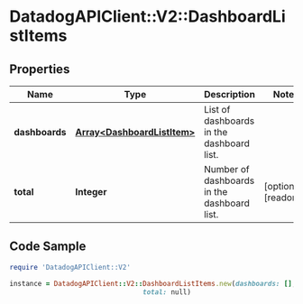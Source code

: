 # DatadogAPIClient::V2::DashboardListItems

## Properties

Name | Type | Description | Notes
------------ | ------------- | ------------- | -------------
**dashboards** | [**Array&lt;DashboardListItem&gt;**](DashboardListItem.md) | List of dashboards in the dashboard list. | 
**total** | **Integer** | Number of dashboards in the dashboard list. | [optional] [readonly] 

## Code Sample

```ruby
require 'DatadogAPIClient::V2'

instance = DatadogAPIClient::V2::DashboardListItems.new(dashboards: [],
                                 total: null)
```


